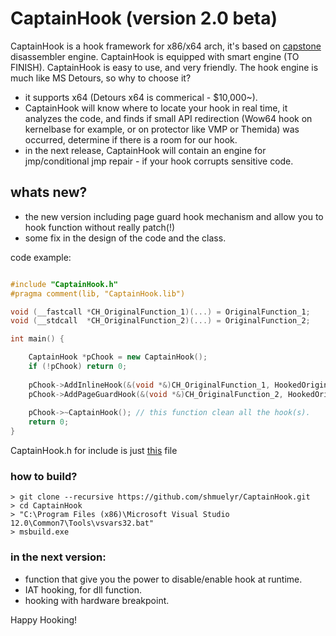 # CaptainHook (version 2.0 beta)

CaptainHook is a hook framework for x86/x64 arch, it's based on [capstone](https://github.com/aquynh/capstone) disassembler engine. CaptainHook is equipped with smart engine (TO FINISH).
CaptainHook is easy to use, and very friendly.
The hook engine is much like MS Detours, so why to choose it?
* it supports x64 (Detours x64 is commerical - $10,000~).
* CaptainHook will know where to locate your hook in real time, it analyzes the code, and finds if small API redirection (Wow64 hook on kernelbase for example, or on protector like VMP or Themida) was occurred, determine if there is a room for our hook.
* in the next release, CaptainHook will contain an engine for jmp/conditional jmp repair - if your hook corrupts sensitive code.

## whats new?
* the new version including page guard hook mechanism and allow you to hook function without really patch(!)
* some fix in the design of the code and the class.

code example:
```c++

#include "CaptainHook.h"
#pragma comment(lib, "CaptainHook.lib")

void (__fastcall *CH_OriginalFunction_1)(...) = OriginalFunction_1;
void (__stdcall  *CH_OriginalFunction_2)(...) = OriginalFunction_2;

int main() {

    CaptainHook *pChook = new CaptainHook();
    if (!pChook) return 0;
    
	pChook->AddInlineHook(&(void *&)CH_OriginalFunction_1, HookedOriginalFunction_1);
	pChook->AddPageGuardHook(&(void *&)CH_OriginalFunction_2, HookedOriginalFunction_2);
    
	pChook->~CaptainHook(); // this function clean all the hook(s).
    return 0;
}
```
CaptainHook.h for include is just [this](https://github.com/shmuelyr/CaptainHook/blob/master/CaptainHook/CaptainHook_for_include.h) file

### how to build?
```shell
> git clone --recursive https://github.com/shmuelyr/CaptainHook.git
> cd CaptainHook
> "C:\Program Files (x86)\Microsoft Visual Studio 12.0\Common7\Tools\vsvars32.bat"
> msbuild.exe
```

### in the next version:
* function that give you the power to disable/enable hook at runtime.
* IAT hooking, for dll function.
* hooking with hardware breakpoint.

Happy Hooking!
